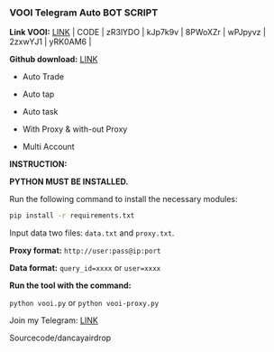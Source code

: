 ### VOOI Telegram Auto BOT SCRIPT

**Link VOOI:** [LINK](https://t.me/VooiAppBot/vooi?startapp=frenIDz0zVVP7) | CODE | zR3lYDO | kJp7k9v | 8PWoXZr | wPJpyvz | 2zxwYJ1 | 
yRK0AM6 |

**Github download:** [LINK](https://github.com/codenewinsight/VOOI-Telegram-Bot-backed-by-Binance)

- Auto Trade

- Auto tap

- Auto task

- With Proxy & with-out Proxy

- Multi Account

**INSTRUCTION:**

**PYTHON MUST BE INSTALLED.**

Run the following command to install the necessary modules:

```bash
pip install -r requirements.txt
```
Input data two files: `data.txt` and `proxy.txt`.

**Proxy format:** `http://user:pass@ip:port`

**Data format:** `query_id=xxxx` or `user=xxxx`



**Run the tool with the command:**

`python vooi.py` or `python vooi-proxy.py`

Join my Telegram: [LINK](https://t.me/scriptsharing)

Sourcecode/dancayairdrop
